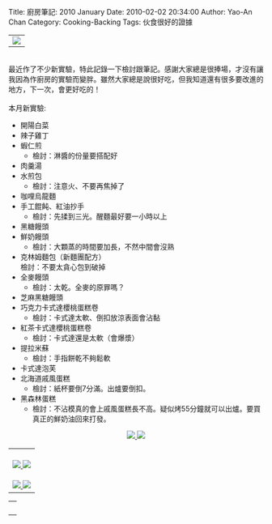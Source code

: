 Title: 廚房筆記: 2010 January
Date: 2010-02-02 20:34:00
Author: Yao-An Chan
Category: Cooking-Backing
Tags: 伙食很好的證據


<div class='post'>
<table style="width: auto; text-align: left; margin-left: auto; margin-right: auto;"><tbody><tr><td><a href="http://picasaweb.google.com/lh/photo/0eD3mGXVUbjA_UHgqPaWSA?feat=embedwebsite"><img src="http://lh5.ggpht.com/_mvtDPM7iODU/S2Z9nbRVlSI/AAAAAAAAF50/CejydFScRLE/s400/YAN_7102.JPG" /></a></td></tr></tbody></table><br />最近作了不少新實驗，特此記錄一下檢討跟筆記。感謝大家總是很捧場，才沒有讓我因為作廚房的實驗而變胖。雖然大家總是說很好吃，但我知道還有很多要改進的地方，下一次，會更好吃的！<br /><br />本月新實驗:<br /><ul><li>開陽白菜</li><li>辣子雞丁</li><li>蝦仁煎<br /><ul><li>檢討：淋醬的份量要搭配好</li></ul></li><li>肉羹湯</li><li>水煎包<br /><ul><li>檢討：注意火、不要再焦掉了</li></ul></li><li>咖哩烏龍麵</li><li>手工餛飩、紅油抄手<br /><ul><li>檢討：先揉到三光。醒麵最好要一小時以上</li></ul></li><li>黑糖饅頭</li><li>鮮奶饅頭<br /><ul><li>檢討：大顆蒸的時間要加長，不然中間會沒熟</li></ul></li><li>克林姆麵包（新麵團配方）<br />檢討：不要太貪心包到破掉<br /></li><li>全麥饅頭<br /><ul><li>檢討：太乾。全麥的原罪嗎？</li></ul></li><li>芝麻黑糖饅頭</li><li>巧克力卡式達櫻桃蛋糕卷<br /><ul><li>檢討：卡式達太軟、倒扣放涼表面會沾黏</li></ul></li><li>紅茶卡式達櫻桃蛋糕卷<br /><ul><li>檢討：卡式達還是太軟（會爆漿）</li></ul></li><li>提拉米蘇<br /><ul><li>檢討：手指餅乾不夠鬆軟</li></ul></li><li>卡式達泡芙  </li><li>北海道戚風蛋糕<br /><ul><li>檢討：紙杯要倒7分滿。出爐要倒扣。</li></ul></li><li>黑森林蛋糕<br /><ul><li>檢討：不沾模真的會上戚風蛋糕長不高。疑似烤55分鐘就可以出爐。要買真正的鮮奶油回來打發。</li></ul></li></ul><center><div style="text-align: center;"><a href="http://picasaweb.google.com/lh/photo/7cOLygzfPrUAyUsWrAVvlw?feat=embedwebsite"><img src="http://lh6.ggpht.com/_mvtDPM7iODU/S2Z9yxbAVbI/AAAAAAAAF6A/lxNR_pFqpHA/s144/YAN_7145.JPG" /></a><a href="http://picasaweb.google.com/lh/photo/xIcX6q92_wW-KFHs0eosfA?feat=embedwebsite"> <img src="http://lh3.ggpht.com/_mvtDPM7iODU/S2Z98G7o8DI/AAAAAAAAF6M/SLZ4CIx4b2M/s144/YAN_7148.JPG" /></a></div><table><tbody><tr><td><br /><div style="text-align: center;"><a href="http://picasaweb.google.com/lh/photo/A8Uamn7UI8vAFgab9HN5lg?feat=embedwebsite"><img src="http://lh6.ggpht.com/_mvtDPM7iODU/S2Z7OqV135I/AAAAAAAAF5M/INhiAZJAsxU/s144/YAN_7091.JPG" /></a><a href="http://picasaweb.google.com/lh/photo/ZqPuZFjSTi-1koU5MYrbEA?feat=embedwebsite"> <img src="http://lh6.ggpht.com/_mvtDPM7iODU/S2Z7Bptxh0I/AAAAAAAAF48/nt8GDdC5P-8/s144/YAN_7079.JPG" /></a><br /><br /></div><center><a href="http://picasaweb.google.com/lh/photo/NxHoNCHCej5GoVQZqRjGGA?feat=embedwebsite"><img src="http://lh4.ggpht.com/_mvtDPM7iODU/S2Z9_SEga3I/AAAAAAAAF6Q/Npay2a-OZYg/s144/YAN_7150.JPG" /></a><a href="http://picasaweb.google.com/lh/photo/meNsuy_lWhLdRGdQjMNwgQ?feat=embedwebsite"> <img src="http://lh4.ggpht.com/_mvtDPM7iODU/S2Z-VoIDyUI/AAAAAAAAF6k/_rF5RPG1t30/s144/YAN_7158.JPG" /></a><a href="http://picasaweb.google.com/lh/photo/A8Uamn7UI8vAFgab9HN5lg?feat=embedwebsite"> </a><a href="http://picasaweb.google.com/lh/photo/A8Uamn7UI8vAFgab9HN5lg?feat=embedwebsite"> </a></center></td></tr></tbody></table><table style="width: auto;"><tbody><tr><td><br /></td></tr></tbody></table></center></div>
